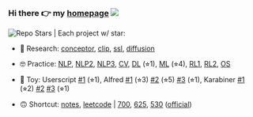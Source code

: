 ### Hi there 👉 my [homepage](https://realliyifei.github.io)  ![](https://komarev.com/ghpvc/?username=realliyifei&label=Views&color=0ABAB5)
<!-- - 🧠 Research interests: NLP, CV, multimodal, zero-shot learning, MLSys -->
<!-- - 🎓 Current program: DS and CS at UPenn, doing NLP research -->

![Repo Stars](https://img.shields.io/github/stars/realliyifei?label=Stars&style=social) | Each project w/ star:

- 🧐 Research:
[conceptor](https://github.com/realliyifei/conceptor-debias), 
[clip](https://github.com/realliyifei/clip-zero-shot), 
[ssl](https://github.com/realliyifei/ssl-gender-bias), 
[diffusion](https://github.com/realliyifei/diffusion) 

- 🤓 Practice: 
[NLP](https://github.com/realliyifei/nlp-project-two-stage-summarization-with-pretrained-transformers), 
[NLP2](https://github.com/realliyifei/neuro-symbolic-dual-system-on-task-oriented-dialogue-generation), 
[NLP3](https://github.com/realliyifei/cis700-01-hw1-text-adventure-game), 
[CV](https://github.com/realliyifei/cv-project-solo-and-gru-for-hemostatic-plug-segmentation),
[DL](https://github.com/realliyifei/DL-Project-Shopee-Product-Match) (⭐︎1), 
[ML](https://github.com/realliyifei/ML-Project-Hotel-Cancellation-Prediction) (⭐︎4), 
[RL1](https://github.com/realliyifei/RL-Project-IRL-Gridworld), 
[RL2](https://github.com/realliyifei/RL-Project-RL-in-Computer-System), 
[OS](https://github.com/realliyifei/Linux-File-System-Demo)

- 🥳 Toy: 
Userscript 
[#1](https://github.com/realliyifei/userscript-wikipedia-optimizor) (⭐︎1), 
Alfred 
[#1](https://github.com/realliyifei/alfred-sequential-strings-creator) (⭐︎3) 
[#2](https://github.com/realliyifei/alfred-browser-tab-organizor) (⭐︎5) 
[#3](https://github.com/realliyifei/alfred-file-renamer) (⭐︎1), 
Karabiner 
[#1](https://github.com/realliyifei/mac-karabiner-media-control-by-hyperkey) (⭐︎2) 
[#2](https://github.com/realliyifei/mac-karabiner-number-function-keys) 
[#3](https://github.com/realliyifei/mac-karabiner-chinese-punctuations-to-halfwidth-forms) (⭐︎1)

- 🙃 Shortcut: 
[notes](https://github.com/realliyifei/academic-note), 
[leetcode](https://github.com/realliyifei/leetcode) 
| 
[700](https://github.com/realliyifei/cis700-interactive-fic-and-text-gen), 
[625](https://github.com/realliyifei/cis625-theory-of-ml), 
[530](https://github.com/realliyifei/cis530-computational-linguistics) 
([official](https://github.com/realliyifei/cis530_materials/tree/main))

<!-- [tools](https://github.com/realliyifei/links-and-tools),  -->
<!-- [slm](https://github.com/realliyifei/lihang-code),  -->
<!-- [upenn](https://github.com/realliyifei/upenn-courses),  -->
<!-- - 📒 Solve [leetcode problems](https://app.gitbook.com/@realliyifei/s/leetcode/v/main/) occasionally -->
<!-- ![Anurag's GitHub stats](https://github-readme-stats.vercel.app/api?username=realliyifei&show_icons=true&title_color=D73672&icon_color=F0C947&text_color=0ABAB5&bg_color=00000000) -->
